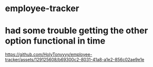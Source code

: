 # employee-tracker

# had some trouble getting the other option functional in time



https://github.com/HolyTonyyyy/employee-tracker/assets/129125608/b69300c2-8031-41a8-a1e2-856c02ae9e1e





